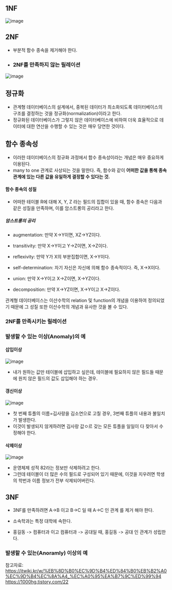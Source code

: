 
## 1NF 

![image](https://user-images.githubusercontent.com/15938354/156675400-10572968-8a1a-4cd8-b803-472e420de59e.png)


## 2NF
- 부분적 함수 종속을 제거해야 한다. 
- ### 2NF를 만족하지 않는 릴레이션
![image](https://user-images.githubusercontent.com/15938354/156675616-07433f61-e574-4081-b9ef-c42251dd8627.png)

## 정규화

- 관계형 데이터베이스의 설계에서, 중복된 데이터가 최소화되도록 데이터베이스의 구조를 결정하는 것을 정규화(normalization)이라고 한다. 
- 정규화된 데이터베이스가 그렇지 않은 데이터베이스에 비하여 더욱 효율적으로 데이터에 대한 연산을 수행할 수 있는 것은 매우 당연한 것이다.

## 함수 종속성 

- 이러한 데이터베이스의 정규화 과정에서 함수 종속성이라는 개념은 매우 중요하게 이용된다. 
- many to one 관계로 사상되는 것을 말한다. 즉, 함수와 같이 **어떠한 값을 통해 종속 관계에 있는 다른 값을 유일하게 결정할 수 있다는 것.** 

#### 함수 종속의 성질
- 어떠한 테이블 R에 대해 X, Y, Z 라는 필드의 집합이 있을 때, 함수 종속은 다음과 같은 성질을 만족하며, 이를 암스트롱의 공리라고 한다. 

##### 암스트롱의 공리 
- augmentation: 만약 X→Y이면, XZ→YZ이다.

- transitivity: 만약 X→Y이고 Y→Z이면, X→Z이다.

- reflexivity: 만약 Y가 X의 부분집합이면, X→Y이다.

- self-determination: 자기 자신은 자신에 의해 함수 종속적이다. 즉, X→X이다.

- union: 만약 X→Y이고 X→Z이면, X→YZ이다.

- decomposition: 만약 X→YZ이면, X→Y이고 X→Z이다.



관계형 데이터베이스는 이산수학의 relation 및 function의 개념을 이용하여 정의되었기 때문에 그 성질 또한 이산수학의 개념과 유사한 것을 볼 수 있다.


### 2NF를 만족시키는 릴레이션 

### 발생할 수 있는 이상(Anomaly)의 예

#### 삽입이상

![image](https://user-images.githubusercontent.com/15938354/156682155-0690e3b3-56e9-4fc0-b647-f44e216621c6.png)

- 내가 원하는 값만 테이블에 삽입하고 싶은데, 테이블에 필요하지 않은 필드들 때문에 원치 않은 필드의 값도 삽입해야 하는 경우. 

#### 갱신이상 
![image](https://user-images.githubusercontent.com/15938354/156681968-6b557544-db40-4ccc-8dc6-ec006f8a9672.png)

- 첫 번째 튜플의 이름=김사랑을 김소연으로 고칠 경우, 3번째 튜플의 내용과 불일치가 발생한다.
- 이것이 발생되지 않게하려면 김사랑 값ㅇ르 갖는 모든 튜플을 일일이 다 찾아서 수정해야 한다.

#### 삭제이상 
![image](https://user-images.githubusercontent.com/15938354/156681471-3768d32d-17b9-4507-82aa-c8b69a8c8e78.png)

- 운영체제 성적 82라는 정보만 삭제하려고 한다.
- 그런데 테이블이 더 많은 수의 필드로 구성되어 있기 때문에, 이것을 지우려면 학생의 학번과 이름 정보가 전부 삭제되어버린다.


## 3NF
- 3NF를 만족하려면 
A->B 이고 B->C 일 때 A->C 인 관계 를 제거 해야 한다.

- 소속학과는 특정 대학에 속한다. 
- 홍길동 -> 컴퓨터과 이고 컴퓨터과 -> 공대일 때, 홍길동 -> 공대 인 관계가 성립한다.

### 발생할 수 있는(Anoramly) 이상의 예


참고자료: 
https://itwiki.kr/w/%EB%8D%B0%EC%9D%B4%ED%84%B0%EB%B2%A0%EC%9D%B4%EC%8A%A4_%EC%A0%95%EA%B7%9C%ED%99%94
https://1000hg.tistory.com/22
